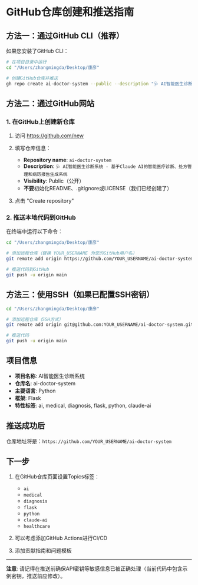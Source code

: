# GitHub仓库创建和推送指南

## 方法一：通过GitHub CLI（推荐）

如果您安装了GitHub CLI：

```bash
# 在项目目录中运行
cd "/Users/zhangmingda/Desktop/康彦"

# 创建GitHub仓库并推送
gh repo create ai-doctor-system --public --description "🩺 AI智能医生诊断系统 - 基于Claude AI的智能医疗诊断、处方管理和病历报告生成系统" --push --source .
```

## 方法二：通过GitHub网站

### 1. 在GitHub上创建新仓库

1. 访问 https://github.com/new
2. 填写仓库信息：
   - **Repository name**: `ai-doctor-system`
   - **Description**: `🩺 AI智能医生诊断系统 - 基于Claude AI的智能医疗诊断、处方管理和病历报告生成系统`
   - **Visibility**: Public（公开）
   - **不要**初始化README、.gitignore或LICENSE（我们已经创建了）

3. 点击 "Create repository"

### 2. 推送本地代码到GitHub

在终端中运行以下命令：

```bash
cd "/Users/zhangmingda/Desktop/康彦"

# 添加远程仓库（替换 YOUR_USERNAME 为您的GitHub用户名）
git remote add origin https://github.com/YOUR_USERNAME/ai-doctor-system.git

# 推送代码到GitHub
git push -u origin main
```

## 方法三：使用SSH（如果已配置SSH密钥）

```bash
cd "/Users/zhangmingda/Desktop/康彦"

# 添加远程仓库（SSH方式）
git remote add origin git@github.com:YOUR_USERNAME/ai-doctor-system.git

# 推送代码
git push -u origin main
```

## 项目信息

- **项目名称**: AI智能医生诊断系统
- **仓库名**: ai-doctor-system
- **主要语言**: Python
- **框架**: Flask
- **特性标签**: ai, medical, diagnosis, flask, python, claude-ai

## 推送成功后

仓库地址将是：`https://github.com/YOUR_USERNAME/ai-doctor-system`

## 下一步

1. 在GitHub仓库页面设置Topics标签：
   - `ai`
   - `medical`
   - `diagnosis`
   - `flask`
   - `python`
   - `claude-ai`
   - `healthcare`

2. 可以考虑添加GitHub Actions进行CI/CD

3. 添加贡献指南和问题模板

---

**注意**: 请记得在推送前确保API密钥等敏感信息已被正确处理（当前代码中包含示例密钥，推送前应修改）。